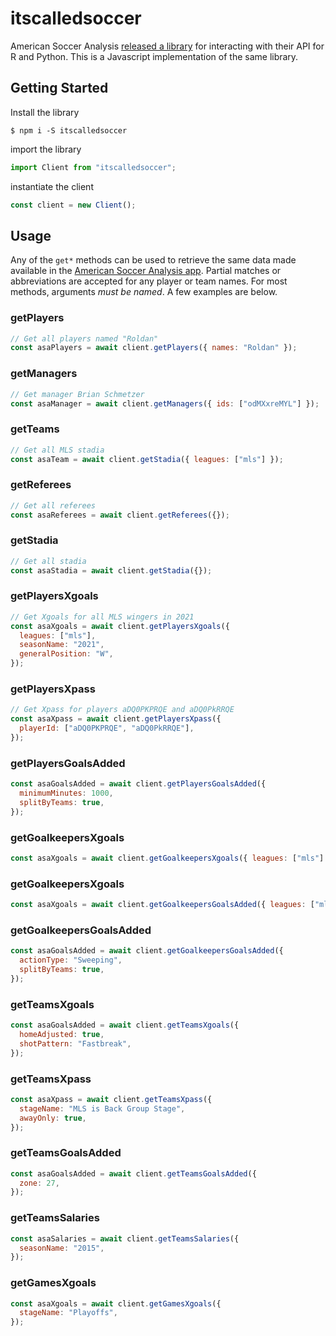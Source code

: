 # itscalledsoccer

American Soccer Analysis [released a library](https://www.americansocceranalysis.com/home/2022/2/9/introducing-itscalledsoccer) for interacting with their API for R and Python. This is a Javascript implementation of the same library.

## Getting Started

Install the library

```shell
$ npm i -S itscalledsoccer
```

import the library

```javascript
import Client from "itscalledsoccer";
```

instantiate the client

```javascript
const client = new Client();
```

## Usage

Any of the `get*` methods can be used to retrieve the same data made available in the [American Soccer Analysis app](https://app.americansocceranalysis.com/). Partial matches or abbreviations are accepted for any player or team names. For most methods, arguments _must be named_. A few examples are below.

### getPlayers

```javascript
// Get all players named "Roldan"
const asaPlayers = await client.getPlayers({ names: "Roldan" });
```

### getManagers

```javascript
// Get manager Brian Schmetzer
const asaManager = await client.getManagers({ ids: ["odMXxreMYL"] });
```

### getTeams

```javascript
// Get all MLS stadia
const asaTeam = await client.getStadia({ leagues: ["mls"] });
```

### getReferees

```javascript
// Get all referees
const asaReferees = await client.getReferees({});
```

### getStadia

```javascript
// Get all stadia
const asaStadia = await client.getStadia({});
```

### getPlayersXgoals

```javascript
// Get Xgoals for all MLS wingers in 2021
const asaXgoals = await client.getPlayersXgoals({
  leagues: ["mls"],
  seasonName: "2021",
  generalPosition: "W",
});
```

### getPlayersXpass

```javascript
// Get Xpass for players aDQ0PKPRQE and aDQ0PkRRQE
const asaXpass = await client.getPlayersXpass({
  playerId: ["aDQ0PKPRQE", "aDQ0PkRRQE"],
});
```

### getPlayersGoalsAdded

```javascript
const asaGoalsAdded = await client.getPlayersGoalsAdded({
  minimumMinutes: 1000,
  splitByTeams: true,
});
```

### getGoalkeepersXgoals

```javascript
const asaXgoals = await client.getGoalkeepersXgoals({ leagues: ["mls"] });
```

### getGoalkeepersXgoals

```javascript
const asaXgoals = await client.getGoalkeepersGoalsAdded({ leagues: ["mls"] });
```

### getGoalkeepersGoalsAdded

```javascript
const asaGoalsAdded = await client.getGoalkeepersGoalsAdded({
  actionType: "Sweeping",
  splitByTeams: true,
});
```

### getTeamsXgoals

```javascript
const asaGoalsAdded = await client.getTeamsXgoals({
  homeAdjusted: true,
  shotPattern: "Fastbreak",
});
```

### getTeamsXpass

```javascript
const asaXpass = await client.getTeamsXpass({
  stageName: "MLS is Back Group Stage",
  awayOnly: true,
});
```

### getTeamsGoalsAdded

```javascript
const asaGoalsAdded = await client.getTeamsGoalsAdded({
  zone: 27,
});
```

### getTeamsSalaries

```javascript
const asaSalaries = await client.getTeamsSalaries({
  seasonName: "2015",
});
```

### getGamesXgoals

```javascript
const asaXgoals = await client.getGamesXgoals({
  stageName: "Playoffs",
});
```

